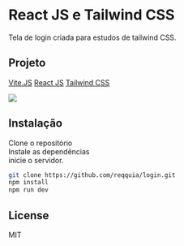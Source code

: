 # React JS e Tailwind CSS
Tela de login criada para estudos de tailwind CSS.

## Projeto
<a href="https://vitejs.dev/" target="_blank"> Vite.JS</a>
<a href="https://pt-br.reactjs.org/" target="_blank"> React JS</a>
<a href="https://tailwindcss.com/" target="_blank"> Tailwind CSS</a>

![](https://reqquia.com.br/print/full.png)

## Instalação

Clone o repositório <br>
Instale as dependências <br>
inicie o servidor.

```sh
git clone https://github.com/reqquia/login.git
npm install
npm run dev
```

## License

MIT

